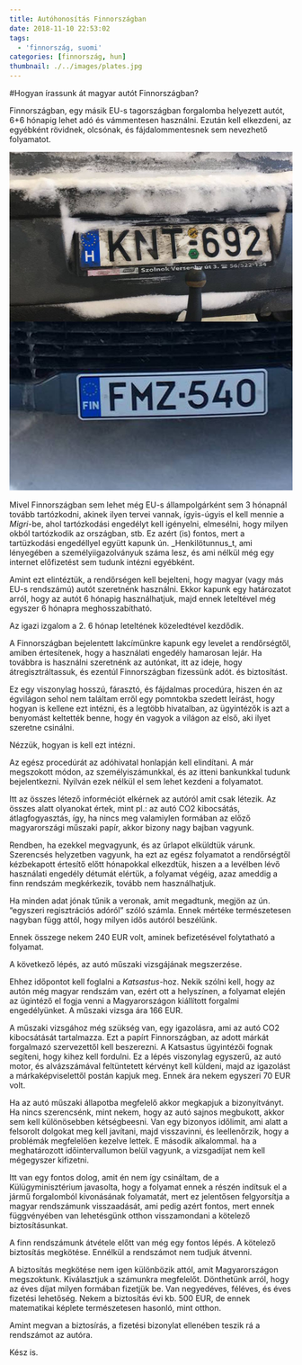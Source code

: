 ```yaml
---
title: Autóhonosítás Finnországban
date: 2018-11-10 22:53:02
tags:
  - 'finnország, suomi'
categories: [finnország, hun]
thumbnail: ./../images/plates.jpg
---
```

#Hogyan írassunk át magyar autót Finnországban?

Finnországban, egy másik EU-s tagországban forgalomba helyezett autót, 6+6 hónapig lehet adó és vámmentesen használni. Ezután kell elkezdeni, az egyébként rövidnek, olcsónak, és fájdalommentesnek sem nevezhető folyamatot. 

![Rendszámtábláj](./plates.jpg)

Mivel Finnországban sem lehet még EU-s állampolgárként sem 3 hónapnál tovább tartózkodni, akinek ilyen tervei vannak, ígyis-úgyis el kell mennie a _Migri_-be, ahol tartózkodási engedélyt kell igényelni, elmesélni, hogy milyen okból tartózkodik az országban, stb. Ez azért (is) fontos, mert a tartüzkodási engedéllyel együtt kapunk ún. _Henkilötunnus_t, ami lényegében a személyiigazolványuk száma lesz, és ami nélkül még egy internet előfizetést sem tudunk intézni egyébként. 

Amint ezt elintéztük, a rendőrségen kell bejelteni, hogy magyar (vagy más EU-s rendszámú) autót szeretnénk használni. Ekkor kapunk egy határozatot arról, hogy az autót 6 hónapig használhatjuk, majd ennek leteltével még egyszer 6 hónapra meghosszabítható. 

Az igazi izgalom a 2. 6 hónap leteltének közeledtével kezdődik. 

A Finnországban bejelentett lakcímünkre kapunk egy levelet a rendőrségtől, amiben értesítenek, hogy a használati engedély hamarosan lejár. Ha továbbra is használni szeretnénk az autónkat, itt az ideje, hogy átregisztráltassuk, és ezentúl Finnországban fizessünk adót. és biztosítást.

Ez egy viszonylag hosszú, fárasztó, és fájdalmas procedúra, hiszen én az égvilágon sehol nem találtam erről egy pomntokba szedett leírást, hogy hogyan is kellene ezt intézni, és a legtöbb hivatalban, az ügyintézők is azt a benyomást keltették benne, hogy én vagyok a világon az első, aki ilyet szeretne csinálni. 

Nézzük, hogyan is kell ezt intézni.

Az egész procedúrát az adóhivatal honlapján kell elindítani. A már megszokott módon, az személyiszámunkkal, és az itteni bankunkkal tudunk bejelentkezni. Nyilván ezek nélkül el sem lehet kezdeni a folyamatot.

Itt az összes létező informéciót elkérnek az autóról amit csak létezik. Az összes alatt olyanokat értek, mint pl.: az autó CO2 kibocsátás, átlagfogyasztás, így, ha nincs meg valamiylen formában az előző magyarországi műszaki papír, akkor bizony nagy bajban vagyunk. 

Rendben, ha ezekkel megvagyunk, és az űrlapot elküldtük várunk. Szerencsés helyzetben vagyunk, ha ezt az egész folyamatot a rendőrségtől kézbekapott értesítő előtt hónapokkal elkezdtük, hiszen a a levélben lévő használati engedély détumát elértük, a folyamat végéig, azaz ameddig a finn rendszám megkérkezik, tovább nem használhatjuk. 

Ha minden adat jónak tűnik a veronak, amit megadtunk, megjön az ún. “egyszeri regisztrációs adóról” szóló számla. Ennek mértéke természetesen nagyban függ attól, hogy milyen idős autóról beszélünk. 

Ennek összege nekem 240 EUR volt, aminek befizetésével folytatható a folyamat. 

A következő lépés, az autó műszaki vizsgájának megszerzése.

Ehhez időpontot kell foglalni a _Katsastus_-hoz. Nekik szólni kell, hogy az autón még magyar rendszám van, ezért ott a helyszínen, a folyamat elején az ügintéző el fogja venni a Magyarországon kiállított forgalmi engedélyünket. A műszaki vizsga ára 166 EUR.  

A műszaki vizsgához még szükség van, egy igazolásra, ami az autó CO2 kibocsátását tartalmazza. Ezt a papírt Finnországban, az adott márkát forgalmazó szervezettől kell beszerezni. A Katsastus ügyintézői fognak segíteni, hogy kihez kell fordulni. Ez a lépés viszonylag egyszerű, az autó motor, és alvázszámával feltüntetett kérvényt kell küldeni, majd az igazolást a márkaképviselettől postán kapjuk meg. Ennek ára nekem egyszeri 70 EUR volt. 

Ha az autó műszaki állapotba megfelelő akkor megkapjuk a bizonyítványt. Ha nincs szerencsénk, mint nekem, hogy az autó sajnos megbukott, akkor sem kell különösebben kétségbeesni. Van egy bizonyos időlimit, ami alatt a felsorolt dolgokat meg kell javítani, majd visszavinni, és leellenőrzik, hogy a problémák megfelelően kezelve lettek. E második alkalommal. ha a meghatározott időintervallumon belül vagyunk, a vizsgadíjat nem kell mégegyszer kifizetni. 

Itt van egy fontos dolog, amit én nem így csináltam, de a Külügyminisztérium javasolta, hogy a folyamat ennek a részén indítsuk el a jármű forgalomból kivonásának folyamatát, mert ez jelentősen felgyorsítja a magyar rendszámunk visszaadását, ami pedig azért fontos, mert ennek függvényében van lehetésgünk otthon visszamondani a kötelező biztosításunkat. 

A finn rendszámunk átvétele előtt van még egy fontos lépés. A kötelező biztosítás megkötése. Ennélkül a rendszámot nem tudjuk átvenni. 

A biztosítás megkötése nem igen különbözik attól, amit Magyarországon megszoktunk. Kiválasztjuk a számunkra megfelelőt. Dönthetünk arról, hogy az éves díjat milyen formában fizetjük be. Van negyedéves, féléves, és éves fizetési lehetőség. Nekem a biztosítás évi kb. 500 EUR, de ennek matematikai képlete természetesen hasonló, mint otthon. 

Amint megvan a biztosírás, a fizetési bizonylat ellenében teszik rá a rendszámot az autóra. 

Kész is. 